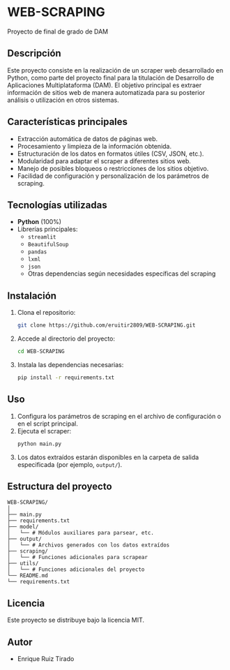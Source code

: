 # WEB-SCRAPING

Proyecto de final de grado de DAM

## Descripción

Este proyecto consiste en la realización de un scraper web desarrollado en Python, como parte del proyecto final para la titulación de Desarrollo de Aplicaciones Multiplataforma (DAM). El objetivo principal es extraer información de sitios web de manera automatizada para su posterior análisis o utilización en otros sistemas.

## Características principales

- Extracción automática de datos de páginas web.
- Procesamiento y limpieza de la información obtenida.
- Estructuración de los datos en formatos útiles (CSV, JSON, etc.).
- Modularidad para adaptar el scraper a diferentes sitios web.
- Manejo de posibles bloqueos o restricciones de los sitios objetivo.
- Facilidad de configuración y personalización de los parámetros de scraping.

## Tecnologías utilizadas

- **Python** (100%)
- Librerías principales:
  - `streamlit`
  - `BeautifulSoup`
  - `pandas`
  - `lxml`
  - `json`
  - Otras dependencias según necesidades específicas del scraping

## Instalación

1. Clona el repositorio:
   ```bash
   git clone https://github.com/eruitir2809/WEB-SCRAPING.git
   ```
2. Accede al directorio del proyecto:
   ```bash
   cd WEB-SCRAPING
   ```
3. Instala las dependencias necesarias:
   ```bash
   pip install -r requirements.txt
   ```

## Uso

1. Configura los parámetros de scraping en el archivo de configuración o en el script principal.
2. Ejecuta el scraper:
   ```bash
   python main.py
   ```
3. Los datos extraídos estarán disponibles en la carpeta de salida especificada (por ejemplo, `output/`).

## Estructura del proyecto

```
WEB-SCRAPING/
│
├── main.py
├── requirements.txt
├── model/
│   └── # Módulos auxiliares para parsear, etc.
├── output/
│   └── # Archivos generados con los datos extraídos
├── scraping/
│   └── # Funciones adicionales para scrapear
├── utils/
│   └── # Funciones adicionales del proyecto
└── README.md
└── requirements.txt
```

## Licencia

Este proyecto se distribuye bajo la licencia MIT.

## Autor

- Enrique Ruiz Tirado
